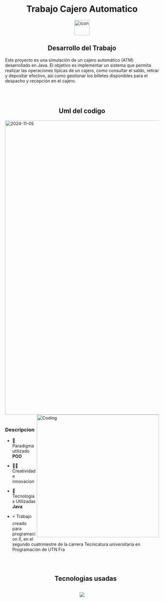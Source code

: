 
<h1 align="center">Trabajo Cajero Automatico</h1>

<div align="center">
  <img src="https://techstack-generator.vercel.app/java-icon.svg" alt="icon" width="50" height="50" />
</div>


<h2 align="center">Desarrollo del Trabajo</h2>
    <p>
      Este proyecto es una simulación de un cajero automático (ATM) desarrollado en Java. El objetivo es implementar un sistema que permita realizar las operaciones típicas de un cajero, como consultar el saldo, retirar y depositar efectivo, así como gestionar los billetes disponibles para el despacho y recepción en el cajero. </p>
    <br><br>

    
<h2 align="center"> Uml del codigo </h2>


<img width="960" alt="2024-11-05" src="https://cdn.discordapp.com/attachments/1277708424158904460/1304426919508312095/Captura_de_pantalla_2024-11-08_094626.png?ex=672f59bc&is=672e083c&hm=cfbd9339712407b9b8e3d4bd1ca6f7b81b0124f4eaaae69b31dfb0560c038f44&">




<img align="right" alt="Coding" width="400" src="https://user-images.githubusercontent.com/74038190/229223263-cf2e4b07-2615-4f87-9c38-e37600f8381a.gif">
<br><br>

<h3>Descripcion</h3>

- 🔭 Paradigma utilizado **POO**

- 👨‍💻 Creatividad e innovacion

- 💬 Tecnologias Utilizadas **Java**

- ⚡ Trabajo creado para programacion II, en el segundo cuatrimestre de la carrera Tecnicatura universitaria en Programación de UTN Fra 
<br>


 <ul align="center">
<div id="tecnologias-usadas">
    <h2 style="display: inline-block">Tecnologias usadas</h2></summary>
  </ul>
</div>

<p align="center">
  <a href="https://skillicons.dev">
    <img src="https://skillicons.dev/icons?i=git,discord,github,java,gtk" />
  </a>
</p>
